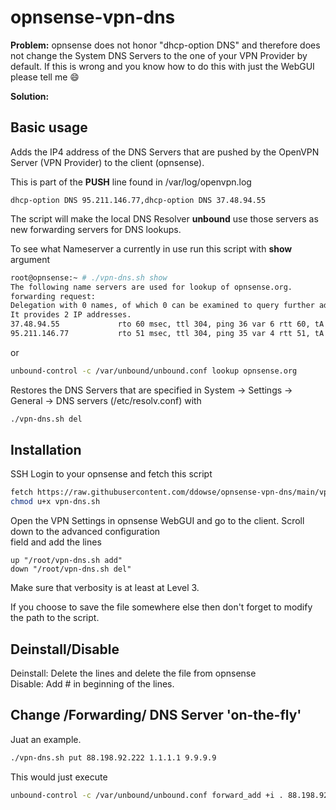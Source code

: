 # opnsense-vpn-dns

**Problem:** opnsense does not honor "dhcp-option DNS" and therefore does not change the System DNS Servers to the one of your VPN Provider by default. If this is wrong and you know how to do this with just the WebGUI please tell me 😄

**Solution:** 

## Basic usage

Adds the IP4 address of the DNS Servers that are pushed by the OpenVPN Server (VPN Provider) to the client (opnsense).  

This is part of the **PUSH** line found in /var/log/openvpn.log

```
dhcp-option DNS 95.211.146.77,dhcp-option DNS 37.48.94.55
```

The script will make the local DNS Resolver **unbound** use those servers as new forwarding servers for DNS lookups.  

To see what Nameserver a currently in use run this script with **show** argument 

```bash
root@opnsense:~ # ./vpn-dns.sh show
The following name servers are used for lookup of opnsense.org.
forwarding request:
Delegation with 0 names, of which 0 can be examined to query further addresses.
It provides 2 IP addresses.
37.48.94.55             rto 60 msec, ttl 304, ping 36 var 6 rtt 60, tA 0, tAAAA 0, tother 0, EDNS 0 probed.
95.211.146.77           rto 51 msec, ttl 304, ping 35 var 4 rtt 51, tA 0, tAAAA 0, tother 0, EDNS 0 probed.
```
or   

```bash
unbound-control -c /var/unbound/unbound.conf lookup opnsense.org
```

Restores the DNS Servers that are specified in System -> Settings -> General -> DNS servers (/etc/resolv.conf) with

```bash
./vpn-dns.sh del
```

## Installation

SSH Login to your opnsense and fetch this script

```bash
fetch https://raw.githubusercontent.com/ddowse/opnsense-vpn-dns/main/vpn-dns.sh 
chmod u+x vpn-dns.sh
```

Open the VPN Settings in opnsense WebGUI and go to the client. Scroll down to the advanced configuration   
field and add the lines

```
up "/root/vpn-dns.sh add"
down "/root/vpn-dns.sh del"
```

Make sure that verbosity is at least at Level 3.

If you choose to save the file somewhere else then don't forget to modify the path to the script.   

## Deinstall/Disable

Deinstall: Delete the lines and delete the file from opnsense   
Disable: Add # in beginning of the lines.  

## Change /Forwarding/ DNS Server 'on-the-fly'

Juat an example. 

```bash
./vpn-dns.sh put 88.198.92.222 1.1.1.1 9.9.9.9
```

This would just execute

```bash
unbound-control -c /var/unbound/unbound.conf forward_add +i . 88.198.92.222 1.1.1.1 9.9.9.9
```
